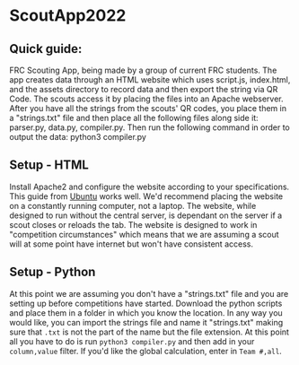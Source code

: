 # ScoutApp2022
## Quick guide: 
FRC Scouting App, being made by a group of current FRC students. The app creates data through an HTML website which uses script.js, index.html, and the assets directory to record data and then export the string via QR Code. The scouts access it by placing the files into an Apache webserver. After you have all the strings from the scouts' QR codes, you place them in a "strings.txt" file and then place all the following files along side  it: parser.py, data.py, compiler.py. Then run the following command in order to output the data: 	python3 compiler.py

## Setup - HTML

Install Apache2 and configure the website according to your specifications. This guide from [Ubuntu](https://ubuntu.com/tutorials/install-and-configure-apache#1-overview) works well. We'd recommend placing the website on a constantly running computer, not a laptop. The website, while designed to run without the central server, is dependant on the server if a scout closes or reloads the tab. The website is designed to work in "competition circumstances" which means that we are assuming a scout will at some point have internet but won't have consistent access. 

## Setup - Python

At this point we are assuming you don't have a "strings.txt" file and you are setting up before competitions have started. Download the python scripts and place them in a folder in which you know the location. In any way you would like, you can import the strings file and name it "strings.txt" making sure that ``.txt`` is not the part of the name but the file extension. At this point all you have to do is run ``python3 compiler.py`` and then add in your ``column,value`` filter. If you'd like the global calculation, enter in ``Team #,all``. 

